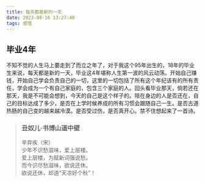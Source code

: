 ```yaml
---
title: 每天都是新的一天
date: 2022-08-16 13:27:40
tags: 感悟
---
```


## 毕业4年

不知不觉的人生马上要走到了而立之年了，对于我这个95年出生的，18年的毕业生来说，每天都是新的一天，毕业这4年堪称人生第一波的风云动荡。开始自己赚钱，开始自己学会负责自己的一切，这里的一切包括了所有这个年纪该有的所有责任，学会成为一个有自己家庭的，包含三个家庭的人。回头看毕业那天，倘若还在那天，我是不可能会想到，今天的自己是这个样子的。陪在身边的人是否还在，自己的目标达成了多少，是否在上学时候养成的所有习惯会跟随自己一生。是否古道热肠的自己变的越来越冷漠。是否受过伤，是否真开心。禁不住想起来了一首诗。

> ### 丑奴儿·书博山道中壁  
>
> 辛弃疾（宋）  
> 少年不识愁滋味，爱上层楼。  
> 爱上层楼，为赋新词强说愁。  
> 而今识尽愁滋味，欲说还休。  
> 欲说还休，却道“天凉好个秋”！
